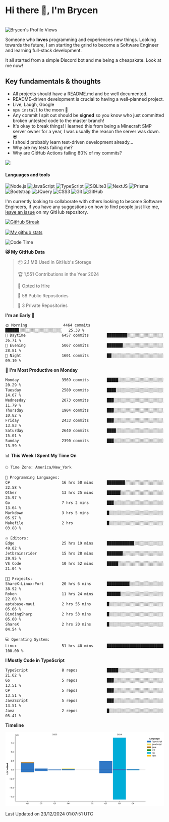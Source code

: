 # Hi there 👋, I'm Brycen

<br>
<img src="https://komarev.com/ghpvc/?username=BrycensRanch" alt="Brycen's Profile Views" />

Someone who **loves** programming and experiences new things. Looking towards the future, I am starting the grind to become a Software Engineer and learning full-stack development.

It all started from a simple Discord bot and me being a cheapskate. Look at me now!

## Key fundamentals & thoughts

- All projects should have a README.md and be well documented.
- README-driven development is crucial to having a well-planned project.
- Live, Laugh, Google
- `npm install` to the moon 🚀
- Any commit I spit out should be **signed** so you know who just committed broken untested code to the master branch!
- It's okay to break things! I learned this from being a Minecraft SMP server owner for a year, I was usually the reason the server was down. 😎
- I should probably learn test-driven development already...
- Why are my tests failing me?
- Why are GitHub Actions failing 80% of my commits? 

<img src="https://res.cloudinary.com/practicaldev/image/fetch/s--OoBLh7-Q--/c_limit%2Cf_auto%2Cfl_progressive%2Cq_auto%2Cw_880/https://cdn-images-1.medium.com/max/1614/1%2A8BlqJ8lNVZzuRjAg1mZ50w.png" height="400"/>

<h4>Languages and tools</h4>
<p>
  <img src="https://img.shields.io/badge/node.js%20-%2343853D.svg?&style=for-the-badge&logo=node.js&logoColor=white" alt="Node.js" />
  <img src="https://img.shields.io/badge/javascript%20-%23323330.svg?&style=for-the-badge&logo=javascript&logoColor=%23F7DF1E" alt="JavaScript" />
  <img src="https://img.shields.io/badge/typescript%20-%23323330.svg?&style=for-the-badge&logo=typescript&logoColor=#3467eb" alt="TypeScript" />
  <img src="https://img.shields.io/badge/sqlite3%20-%23323330.svg?&style=for-the-badge&logo=sqlite&logoColor=#3467eb" alt="SQLite3" />
  <img src="https://img.shields.io/badge/Next.JS%20-%23323330.svg?&style=for-the-badge&logo=next.js&logoColor=#3467eb" alt="NextJS" />
  <img src="https://img.shields.io/badge/Prisma%20-%23323330.svg?&style=for-the-badge&logo=prisma&logoColor=#3467eb" alt="Prisma" />
  <img src="https://img.shields.io/badge/bootstrap%20-%23323330.svg?&style=for-the-badge&logo=bootstrap" alt="Bootstrap" />
  <img src="https://img.shields.io/badge/jquery%20-%23323330.svg?&style=for-the-badge&logo=jquery" alt="JQuery" />
  <img src="https://img.shields.io/badge/css3%20-%23323330.svg?&style=for-the-badge&logo=css3" alt="CSS3" />
  <img src="https://img.shields.io/badge/git%20-%23323330.svg?&style=for-the-badge&logo=git" alt="Git" />
  <img src="https://img.shields.io/badge/github%20-%23323330.svg?&style=for-the-badge&logo=github" alt="GitHub" />
</p>

 I'm currently looking to collaborate with others looking to become Software Engineers, if you have any suggestions on how to find people just like me, [leave an issue](https://github.com/BrycensRanch/BrycensRanch/issues/new) on my GitHub repository.
 
 <p><a href="https://git.io/streak-stats"><img src="https://streak-stats.demolab.com?saas&user=BrycensRanch&amp;theme=dark&amp;hide_border=true&amp;fire=EB5454&amp;ring=0CEB19" alt="GitHub Streak"></a></p>

<a href="https://github.com/anuraghazra/github-readme-stats">
  <img align="center" src="https://github-readme-stats.anuraghazra1.vercel.app/api?username=BrycensRanch&show_icons=true&line_height=27&include_all_commits=true" alt="My github stats" />
</a>

<!--START_SECTION:waka-->
![Code Time](http://img.shields.io/badge/Code%20Time-1%2C391%20hrs%2025%20mins-blue)

**🐱 My GitHub Data** 

> 📦 2.1 MB Used in GitHub's Storage 
 > 
> 🏆 1,551 Contributions in the Year 2024
 > 
> 💼 Opted to Hire
 > 
> 📜 58 Public Repositories 
 > 
> 🔑 3 Private Repositories 
 > 
**I'm an Early 🐤** 

```text
🌞 Morning                4464 commits        ██████░░░░░░░░░░░░░░░░░░░   25.38 % 
🌆 Daytime                6457 commits        █████████░░░░░░░░░░░░░░░░   36.71 % 
🌃 Evening                5067 commits        ███████░░░░░░░░░░░░░░░░░░   28.81 % 
🌙 Night                  1601 commits        ██░░░░░░░░░░░░░░░░░░░░░░░   09.10 % 
```
📅 **I'm Most Productive on Monday** 

```text
Monday                   3569 commits        █████░░░░░░░░░░░░░░░░░░░░   20.29 % 
Tuesday                  2580 commits        ████░░░░░░░░░░░░░░░░░░░░░   14.67 % 
Wednesday                2073 commits        ███░░░░░░░░░░░░░░░░░░░░░░   11.79 % 
Thursday                 1904 commits        ███░░░░░░░░░░░░░░░░░░░░░░   10.82 % 
Friday                   2433 commits        ███░░░░░░░░░░░░░░░░░░░░░░   13.83 % 
Saturday                 2640 commits        ████░░░░░░░░░░░░░░░░░░░░░   15.01 % 
Sunday                   2390 commits        ███░░░░░░░░░░░░░░░░░░░░░░   13.59 % 
```


📊 **This Week I Spent My Time On** 

```text
🕑︎ Time Zone: America/New_York

💬 Programming Languages: 
C#                       16 hrs 50 mins      ████████░░░░░░░░░░░░░░░░░   32.58 % 
Other                    13 hrs 25 mins      ██████░░░░░░░░░░░░░░░░░░░   25.97 % 
Go                       7 hrs 2 mins        ███░░░░░░░░░░░░░░░░░░░░░░   13.64 % 
Markdown                 3 hrs 5 mins        █░░░░░░░░░░░░░░░░░░░░░░░░   05.97 % 
Makefile                 2 hrs               █░░░░░░░░░░░░░░░░░░░░░░░░   03.88 % 

🔥 Editors: 
Edge                     25 hrs 19 mins      ████████████░░░░░░░░░░░░░   49.02 % 
Jetbrainsrider           15 hrs 28 mins      ███████░░░░░░░░░░░░░░░░░░   29.95 % 
VS Code                  10 hrs 52 mins      █████░░░░░░░░░░░░░░░░░░░░   21.04 % 

🐱‍💻 Projects: 
ShareX-Linux-Port        20 hrs 6 mins       ██████████░░░░░░░░░░░░░░░   38.92 % 
Rokon                    11 hrs 24 mins      ██████░░░░░░░░░░░░░░░░░░░   22.08 % 
aptabase-maui            2 hrs 55 mins       █░░░░░░░░░░░░░░░░░░░░░░░░   05.66 % 
BindingSharp             2 hrs 53 mins       █░░░░░░░░░░░░░░░░░░░░░░░░   05.60 % 
ShareX                   2 hrs 20 mins       █░░░░░░░░░░░░░░░░░░░░░░░░   04.54 % 

💻 Operating System: 
Linux                    51 hrs 40 mins      █████████████████████████   100.00 % 
```

**I Mostly Code in TypeScript** 

```text
TypeScript               8 repos             █████░░░░░░░░░░░░░░░░░░░░   21.62 % 
Go                       5 repos             ███░░░░░░░░░░░░░░░░░░░░░░   13.51 % 
C#                       5 repos             ███░░░░░░░░░░░░░░░░░░░░░░   13.51 % 
JavaScript               5 repos             ███░░░░░░░░░░░░░░░░░░░░░░   13.51 % 
Java                     2 repos             █░░░░░░░░░░░░░░░░░░░░░░░░   05.41 % 
```



**Timeline**

![Lines of Code chart](https://raw.githubusercontent.com/BrycensRanch/BrycensRanch/main/assets/bar_graph.png)


 Last Updated on 23/12/2024 01:07:51 UTC
<!--END_SECTION:waka-->

<!--
**BrycensRanch/BrycensRanch** is a ✨ _special_ ✨ repository because its `README.md` (this file) appears on your GitHub profile.

Here are some ideas to get you started:

- 🔭 I’m currently working on ...
- 🌱 I’m currently learning ...
- 👯 I’m looking to collaborate on ...
- 🤔 I’m looking for help with ...
- 💬 Ask me about ...
- 📫 How to reach me: ...
- 😄 Pronouns: ...
- ⚡ Fun fact: ...
-->
